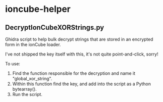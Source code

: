 # ioncube-helper

## DecryptIonCubeXORStrings.py

Ghidra script to help bulk decrypt strings that are stored in an encrypted form in the ionCube loader. 

I've not shipped the key itself with this, it's not quite point-and-click, sorry!

To use: 
1. Find the function responsible for the decryption and name it "global_xor_string".
2. Within this function find the key, and add into the script as a Python bytearray().
3. Run the script.
